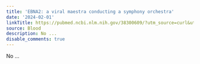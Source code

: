 ```yaml
---
title: 'EBNA2: a viral maestra conducting a symphony orchestra'
date: '2024-02-01'
linkTitle: https://pubmed.ncbi.nlm.nih.gov/38300609/?utm_source=curl&utm_medium=rss&utm_campaign=journals&utm_content=7603509&fc=None&ff=20240202170623&v=2.18.0
source: Blood
description: No ...
disable_comments: true
---
```

No ...